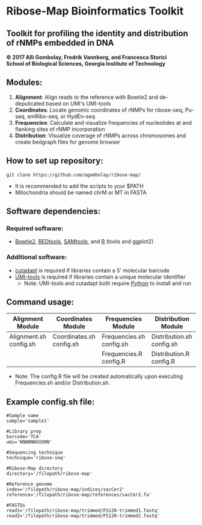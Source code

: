 # Ribose-Map Bioinformatics Toolkit
## Toolkit for profiling the identity and distribution of rNMPs embedded in DNA
**© 2017 Alli Gombolay, Fredrik Vannberg, and Francesca Storici**  
**School of Biological Sciences, Georgia Institute of Technology**

## Modules:
1. **Alignment**: Align reads to the reference with Bowtie2 and de-depulicated based on UMI's UMI-tools
2. **Coordinates**: Locate genomic coordinates of rNMPs for ribose-seq, Pu-seq, emRibo-seq, or HydEn-seq
3. **Frequencies**: Calculate and visualize frequencies of nucleotides at and flanking sites of rNMP incorporation
4. **Distribution**: Visualize coverage of rNMPs across chromosomes and create bedgraph files for genome browser

## How to set up repository:
```
git clone https://github.com/agombolay/ribose-map/
```

* It is recommended to add the scripts to your $PATH  
* Mitochondria should be named chrM or MT in FASTA 

## Software dependencies:
### Required software:
* [Bowtie2](https://sourceforge.net/projects/bowtie-bio/files/bowtie2/2.3.1), [BEDtools](http://bedtools.readthedocs.io/en/latest/content/installation.html), [SAMtools](http://www.htslib.org/download/), and [R](https://cran.r-project.org/) (tools and ggplot2)

### Additional software:
* [cutadapt](http://cutadapt.readthedocs.io/en/stable/) is required if libraries contain a 5' molecular barcode
* [UMI-tools](https://github.com/CGATOxford/UMI-tools) is required if libraries contain a unique molecular identifier
  * Note: UMI-tools and cutadapt both require [Python](https://www.python.org/) to install and run

## Command usage:

|   Alignment Module      |   Coordinates Module      |   Frequencies Module      |   Distribution Module     |
| ----------------------- | ------------------------- | ------------------------- | ------------------------- |
| Alignment.sh config.sh  | Coordinates.sh config.sh  | Frequencies.sh config.sh  | Distribution.sh config.sh |
|                         |                           | Frequencies.R config.R    | Distribution.R config.R   |

* Note: The config.R file will be created automatically upon executing Frequencies.sh and/or Distribution.sh.

## Example config.sh file:
```
#Sample name
sample='sample1'

#Library prep
barcode='TCA'
umi='NNNNNNXXXNN'

#Sequencing technique
technique='ribose-seq'

#Ribose-Map directory
directory='/filepath/ribose-map'

#Reference genome
index='/filepath/ribose-map/indices/sacCer2'
reference='/filepath/ribose-map/references/sacCer2.fa'

#FASTQs
read1='/filepath/ribose-map/trimmed/FS120-trimmed1.fastq'
read2='/filepath/ribose-map/trimmed/FS120-trimmed2.fastq'
```
